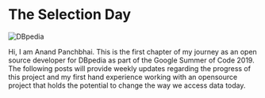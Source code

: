 # The Selection Day

![DBpedia](https://wiki.dbpedia.org/sites/default/files/DBpediaLogoFull.png)

Hi, I am Anand Panchbhai. This is the first chapter of my journey as an open source developer for DBpedia as part of the Google Summer of Code 2019. The following posts will provide weekly updates regarding the progress of this project and my first hand experience working with an opensource project that holds the potential to change the way we access data today.







